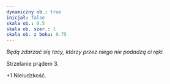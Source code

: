 ```yaml
---
dynamiczny ob.: true
inicjał: false
skala ob.: 0.5
skala ob. szer.: 1
skala ob. z boku: 0.75
---
```


*Będą zdarzać się tacy, którzy przez niego nie podadzą ci ręki.*

Strzelanie prądem 3.

+1 Nieludzkość.